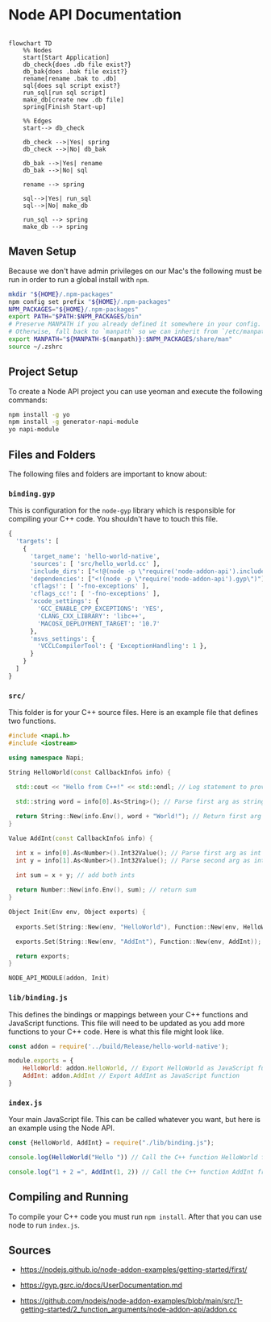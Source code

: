 # Node API Documentation
```mermaid

flowchart TD
    %% Nodes
    start[Start Application]
    db_check{does .db file exist?}
    db_bak{does .bak file exist?}
    rename[rename .bak to .db]
    sql{does sql script exist?}
    run_sql[run sql script]
    make_db[create new .db file]
    spring[Finish Start-up]
    
    %% Edges
    start--> db_check

    db_check -->|Yes| spring
    db_check -->|No| db_bak
        
    db_bak -->|Yes| rename
    db_bak -->|No| sql

    rename --> spring
    
    sql-->|Yes| run_sql
    sql-->|No| make_db

    run_sql --> spring
    make_db --> spring
```
## Maven Setup

Because we don't have admin privileges on our Mac's the following must be run in order to run a global install with `npm`.

```bash
mkdir "${HOME}/.npm-packages"
npm config set prefix "${HOME}/.npm-packages"
NPM_PACKAGES="${HOME}/.npm-packages"
export PATH="$PATH:$NPM_PACKAGES/bin"
# Preserve MANPATH if you already defined it somewhere in your config.
# Otherwise, fall back to `manpath` so we can inherit from `/etc/manpath`.
export MANPATH="${MANPATH-$(manpath)}:$NPM_PACKAGES/share/man"
source ~/.zshrc
```

## Project Setup

To create a  Node API project you can use yeoman and execute the following commands:

```bash
npm install -g yo
npm install -g generator-napi-module
yo napi-module
```

## Files and Folders

The following files and folders are important to know about:

### `binding.gyp`

This is configuration for the `node-gyp` library which is responsible for compiling your C++ code. You shouldn't have to touch this file.

```python
{
  'targets': [
    {
      'target_name': 'hello-world-native',
      'sources': [ 'src/hello_world.cc' ],
      'include_dirs': ["<!@(node -p \"require('node-addon-api').include\")"],
      'dependencies': ["<!(node -p \"require('node-addon-api').gyp\")"],
      'cflags!': [ '-fno-exceptions' ],
      'cflags_cc!': [ '-fno-exceptions' ],
      'xcode_settings': {
        'GCC_ENABLE_CPP_EXCEPTIONS': 'YES',
        'CLANG_CXX_LIBRARY': 'libc++',
        'MACOSX_DEPLOYMENT_TARGET': '10.7'
      },
      'msvs_settings': {
        'VCCLCompilerTool': { 'ExceptionHandling': 1 },
      }
    }
  ]
}
```

### `src/`

This folder is for your C++ source files. Here is an example file that defines two functions.

```cpp
#include <napi.h>
#include <iostream>

using namespace Napi;

String HelloWorld(const CallbackInfo& info) {
  
  std::cout << "Hello from C++!" << std::endl; // Log statement to prove C++ is being executed

  std::string word = info[0].As<String>(); // Parse first arg as string

  return String::New(info.Env(), word + "World!"); // Return first arg + "World!"
}

Value AddInt(const CallbackInfo& info) {

  int x = info[0].As<Number>().Int32Value(); // Parse first arg as int
  int y = info[1].As<Number>().Int32Value(); // Parse second arg as int
  
  int sum = x + y; // add both ints

  return Number::New(info.Env(), sum); // return sum
}

Object Init(Env env, Object exports) {
  
  exports.Set(String::New(env, "HelloWorld"), Function::New(env, HelloWorld)); // Export HelloWorld method as "HelloWorld"

  exports.Set(String::New(env, "AddInt"), Function::New(env, AddInt)); // Export AddInt method as "AddInt"

  return exports;
}

NODE_API_MODULE(addon, Init)
```

### `lib/binding.js`

This defines the bindings or mappings between your C++ functions and JavaScript functions. This file will need to be updated as you add more functions to your C++ code. Here is what this file might look like.

```javascript
const addon = require('../build/Release/hello-world-native');

module.exports = {
    HelloWorld: addon.HelloWorld, // Export HelloWorld as JavaScript function
    AddInt: addon.AddInt // Export AddInt as JavaScript function
}
```

### `index.js`

Your main JavaScript file. This can be called whatever you want, but here is an example using the Node API.

```javascript
const {HelloWorld, AddInt} = require("./lib/binding.js");

console.log(HelloWorld("Hello ")) // Call the C++ function HelloWorld from JavaScript function of the same name

console.log("1 + 2 =", AddInt(1, 2)) // Call the C++ function AddInt from JavaScript function of the same name
```

## Compiling and Running

To compile your C++ code you must run `npm install`. After that you can use node to run `index.js`.

## Sources

- https://nodejs.github.io/node-addon-examples/getting-started/first/

- https://gyp.gsrc.io/docs/UserDocumentation.md

- https://github.com/nodejs/node-addon-examples/blob/main/src/1-getting-started/2_function_arguments/node-addon-api/addon.cc
